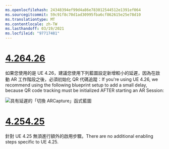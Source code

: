 ```yaml
---
ms.openlocfilehash: 24348394ef99d4a86e783012544512e1391ef064
ms.sourcegitcommit: 59c91f8c70d1ad30995fba6cf862615e25e78d10
ms.translationtype: MT
ms.contentlocale: zh-TW
ms.lasthandoff: 03/19/2021
ms.locfileid: "97717481"
---
```

# <a name="426"></a>[<span data-ttu-id="6887a-101">4.26</span><span class="sxs-lookup"><span data-stu-id="6887a-101">4.26</span></span>](#tab/426)

<span data-ttu-id="6887a-102">如果您使用的是 UE 4.26，建議您使用下列藍圖設定新增較小的延遲，因為在啟動 AR 工作階段之後，必須初始化 QR 代碼追蹤：</span><span class="sxs-lookup"><span data-stu-id="6887a-102">If you're using UE 4.26, we recommend using the following blueprint setup to add a small delay, because QR code tracking must be initialized AFTER starting an AR Session:</span></span>

![具有延遲的「切換 ARCapture」函式藍圖](../images/qr-codes-img-01.png)

# <a name="425"></a>[<span data-ttu-id="6887a-104">4.25</span><span class="sxs-lookup"><span data-stu-id="6887a-104">4.25</span></span>](#tab/425)

<span data-ttu-id="6887a-105">針對 UE 4.25 無須進行額外的啟用步驟。</span><span class="sxs-lookup"><span data-stu-id="6887a-105">There are no additional enabling steps specific to UE 4.25.</span></span>

